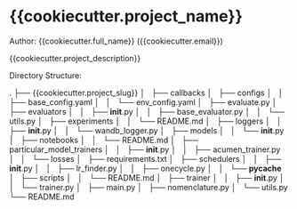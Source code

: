# {{cookiecutter.project_name}}

Author: {{cookiecutter.full_name}} ({{cookiecutter.email}})

{{cookiecutter.project_description}}

Directory Structure:

.
├── {{cookiecutter.project_slug}}
│   ├── callbacks
│   ├── configs
│   │   ├── base_config.yaml
│   │   └── env_config.yaml
│   ├── evaluate.py
│   ├── evaluators
│   │   ├── __init__.py
│   │   ├── base_evaluator.py
│   │   └── utils.py
│   ├── experiments
│   │   └── README.md
│   ├── loggers
│   │   ├── __init__.py
│   │   └── wandb_logger.py
│   ├── models
│   │   └── __init__.py
│   ├── notebooks
│   │   └── README.md
│   ├── particular_model_trainers
│   │   ├── __init__.py
│   │   ├── acumen_trainer.py
│   │   └── losses
│   ├── requirements.txt
│   ├── schedulers
│   │   ├── __init__.py
│   │   ├── lr_finder.py
│   │   ├── onecycle.py
│   │   └── __pycache__
│   ├── scripts
│   │   └── README.md
│   ├── trainer
│   │   ├── __init__.py
│   │   └── trainer.py
│   ├── main.py
│   ├── nomenclature.py
│   └── utils.py
└── README.md
